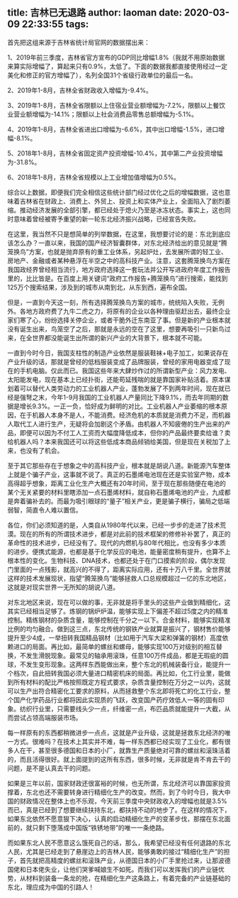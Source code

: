 title: 吉林已无退路
author: laoman
date: 2020-03-09 22:33:55
tags:
---
首先把这组来源于吉林省统计局官网的数据摆出来：

1、2019年前三季度，吉林省官方宣布的GDP同比增幅1.8%（我就不用原始数据来算实际增幅了，算起来只有0.9%，太低了。下面的数据我都直接使用经过一定美化和修正的官方增幅了），名列全国31个省级行政单位的最后一名。

2、2019年1-8月，吉林全省财政收入增幅为-9.4%。

3、2019年1-8月，吉林全省限额以上住宿业营业额增幅为-7.2%，限额以上餐饮业营业额增幅为-14.1%；限额以上社会消费品零售总额增幅为-5.1%。

4、2019年1-8月，吉林全省进出口增幅为-6.6%，其中出口增幅-1.5%，进口增幅-8.1%。

5、2018年1-8月，吉林全省固定资产投资增幅-10.4%，其中第二产业投资增幅为-31.8%。

6、2018年1-8月，吉林全省规模以上工业增加值增幅为0.5%。



综合以上数据，即便我们完全相信这些统计部门经过优化之后的增幅数据，这也意味着吉林省在财政上、消费上、外贸上、投资上和实体产业上，全面陷入了剧烈萎缩。推动经济发展的全部引擎，都已经处于熄火乃至是冰冻状态。事实上，这也同时意味着曾经被寄予重望的新一轮东北经济振兴战略，已经宣告失败。



在这里，我当然不只是想简单的列举数据，在这里，我想要讨论的是：东北到底应该怎么办？一直以来，我国的国产经济智囊群体，对东北经济给出的意见就是“腾笼换鸟”方案，也就是抛弃原有的重工业体系，另起炉灶，去发展所谓的轻工业、房地产、金融或者某种悬浮在半空之中的高科技产业。注意，这套腾笼换鸟方案在我国政经界曾经相当流行，地方政府选择这一套玩法并公开写进政府年度工作报告里的，比比皆是。在百度上用关键词“政府工作报告+腾笼换鸟”进行搜索，能找到125万个搜索结果，涉及到的城市从南到北，从东到西，遍布全国。



但是，一直到今天这一刻，所有选择腾笼换鸟方案的城市，统统陷入失败，无例外。各地方政府费了九牛二虎之力，将原有的企业以各种理由驱赶出去，最终企业家们寒了心，纷纷选择关停企业，或者干脆外迁东南亚了事。但是新的产业根本就没有诞生出来，鸟笼空了之后，那就是永远的空在了这里，想要再吸引一只新鸟过来，在全世界都没能诞生出所谓的新兴产业的大背景下，根本就不可能。



一直到今时今日，我国支柱性的制造产业依然是服装鞋袜+电子加工，如果说存在产业升级的话，那就是曾经的低档服装变成了品牌服装，曾经的家用电器变成了现在的手机电脑。仅此而已。我国这些年来大肆炒作过的所谓新型产业：风力发电、太阳能发电，现在基本上已经扑街，还能苟延残喘的就是靠国家补贴活着。原本谋划着可以替代人类劳动力的工业机器人产业，蓬勃发展了不到两年时间，现在就已经是强弩之末，今年1-9月我国的工业机器人产量同比下降9.1%，而去年同期的数据是增长9.3%。一正一负，恰好成为鲜明的对比。工业机器人产业萎缩的根本原因，在于机器人本身不是人，不能消费。经济危机的本质就是消费力不足，而机器人取代工人进行生产，无疑将会加剧这个矛盾。由机器人不知疲倦的生产出来的产品，即便可以因为不付工人工资而大幅度降低成本，但你的产品最终要卖给谁？卖给机器人吗？本来我国还可以将这些低成本商品倾销给美国，但是现在关税加了上来，也没有了机会。



至于其它那些存在于想象之中的高科技产业，根本就是胡说八道。新能源汽车整体上就是个骗子产业，这事就不说了。真正的石墨烯电池现在还是实验室产物，成本高得超乎想象，距离工业化生产大概还有20年时间，至于现在那些随便在电池的某个无关紧要的材料里瞎添加一点石墨烯材料，就自称石墨烯电池的产业，九成都是奔着骗补去的。而最为吸引眼球的“量子”相关产业，更是骗子横行，骗局之低端弱智，简直令人难以置信。



各位，你们必须知道的是，人类自从1980年代以来，已经一步步的走进了技术荒漠。现在的所有的所谓技术进步，都是对此前的技术框架的修修补补罢了，真正的革命性的技术进步，已经没有了。现代的内燃机与80年代相比，也没有多少本质的进步。便携式能源，也都是基于化学反应的电池，能量密度稍有提升，也算不上根本性的变化。生物科技、DNA技术，也都还处于在门口摸索的阶段，偶尔发现门里面的一点残影，就高兴的不得了，距离实际应用，还有十万八千里。全世界就这样的技术发展现状，指望“腾笼换鸟”能够拯救人口总规模超过一亿的东北地区，这就是对现实世界一无所知的胡说八道。



对东北地区来说，现在可以做的事，无非就是将手里头的这些产业做到精细化，这其实已经相当足够了。炼钢的锅炉炉温，能够实现上下偏差不超过5度之内的精准控制。精练钢材的杂质含量，能够控制在千分之一以下。合金材料，能够实现精准比例的均匀融合。做到这三点，东北传统的钢铁产业就算是振兴了，钢材售价能够提升至少4成，一举扭转我国精品钢材（比如用于汽车大梁和弹簧的钢材）高度依赖进口的局面。再比如，最简单的螺丝和螺母，能够实现100万对级别的相互替换，不发生滑脱现象。最常见的轴承用滚珠，任意100万件成品，都是无瑕疵的圆球，不发生变形现象。这两样东西能做出来，整个东北的机械装备行业，能提升一个档次，自此扭转我国必须大量进口精密机床的局面。再比如，化工行业里，能做到所有材料的配比严格按照既定方程式要求，杂质含量控制在万分之一以内，这就可以生产出符合精密化工要求的原料，从而拯救整个东北即将死亡的化工行业，整个国产化学药品行业都将因此实现质的飞跃，改变国产药疗效低人一等的固有印象。纺织行业里，只需要线头少一点，纤维密一点，布匹品质就能提升一大截，从而尝试占领高端服装市场。



每一样原有的东西都稍微进步一点点，这就是产业升级，这就是拯救东北经济的唯一方式。很难吗？在技术上其实并不难，每一样东西都已经实现了工业化，都有很多人在干，甚至很多德国和日本的小厂，就靠生产质量绝对可靠的螺丝和滚珠活着的，而且活得很好。就上面提到的这所有东西，很多时候，无非就是肯不肯去干的问题，是不是认真去干的问题。



如果是三年以前，国家财政还很富裕的时候，也无所谓，东北经济可以靠国家投资撑着，东北也还不需要转身进行精细化生产的改变。然而，到了今时今日，我大中国的财政情况在整体上也不乐观，今天前三季度中央财政收入的增幅也就是3.5%而已，真是已经到了想要继续扶持东北，都扶持不动的地步了。在这样的情况下，如果东北依然不愿意狠下决心，认真的启动精细化生产的变革步伐，那摆在东北面前的，就只剩下堕落成中国版“铁锈地带”的唯一一条绝路。



而如果东北人民不愿意这么饿死自己的话，那么，我希望已经没有任何退路的东北人民，尤其是已经走到了悬崖边上的吉林人民，能够勇敢的接过“精细化生产”的担子，首先就把高精度的螺丝和滚珠产业，从德国日本的小厂手里抢过来，让那波德国佬和日本佬失业，让他们哭爹喊娘生不如死。而我们可以发挥我们的产业链优势，从材料到装备一条龙的抢，在精细化生产这条路上，有着完备的产业链基础的东北，理应成为中国的引路人！
